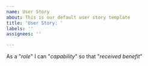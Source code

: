 ```yaml
---
name: User Story
about: This is our default user story template
title: 'User Story: '
labels: ''
assignees: ''

---
```


As a "*role*" I can "*capability*" so that "*received benefit*"
